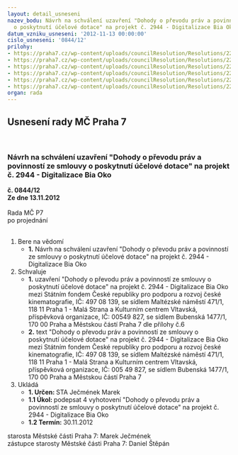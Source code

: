 ```yaml
---
layout: detail_usneseni
nazev_bodu: Návrh na schválení uzavření "Dohody o převodu práv a povinností ze smlouvy
  o poskytnutí účelové dotace" na projekt č. 2944 - Digitalizace Bia Oko
datum_vzniku_usneseni: '2012-11-13 00:00:00'
cislo_usneseni: '0844/12'
prilohy:
- https://praha7.cz/wp-content/uploads/councilResolution/Resolutions/22346/58-12-usnesen%c3%ad_zm%c4%8d_%c4%8d._0008_12-z_z_%c4%8d._1_ze_dne_27.02.2012.doc
- https://praha7.cz/wp-content/uploads/councilResolution/Resolutions/22346/58-12-usnesen%c3%ad_zm%c4%8d_%c4%8d.0104_12-z_z_%c4%8d.4,_ze_dne_03.09.2012.doc
- https://praha7.cz/wp-content/uploads/councilResolution/Resolutions/22346/58-12-usneseni_rm%c4%8d_%c4%8d._0564_12-r_z_%c4%8d.42,_ze_dne_07.08.2012_p%c5%99evod_%c3%ba%c4%8delov%c3%a9_dotace_oko.doc
- https://praha7.cz/wp-content/uploads/councilResolution/Resolutions/22346/58-12-smlouva_fond_%c4%8dr.pdf
- https://praha7.cz/wp-content/uploads/councilResolution/Resolutions/22346/58-12-mk-_schv%c3%a1len%c3%ad_p%c5%99evodu_%c3%ba%c4%8delov%c3%a9_dotace.pdf
- https://praha7.cz/wp-content/uploads/councilResolution/Resolutions/22346/58-12-smlouva_p%c5%99evod_-_trojstrann%c3%a1_dohoda.doc
organ: rada
---
```

<div id="ucUsn_pList" class="usn">
	<span><h2>Usnesení rady MČ Praha 7 </h2>
<br></span><div class="standBody">
<span><h3>Návrh na schválení uzavření "Dohody o převodu práv a povinností ze smlouvy o poskytnutí účelové dotace" na projekt č. 2944 - Digitalizace Bia Oko</h3></span><div class="center">
		<strong>č. 0844/12</strong><br>
	</div>
<div class="center">
		<strong>Ze dne 13.11.2012</strong><br><br>
	</div>Rada MČ P7<br> po projednání<br><br><ol>
<li>Bere na vědomí<ul><li>
<strong>1.</strong> Návrh na schválení uzavření "Dohody o převodu práv a povinností ze smlouvy o poskytnutí účelové dotace" na projekt č. 2944 - Digitalizace Bia Oko</li></ul>
</li>
<li>Schvaluje<ul>
<li>
<strong>1.</strong> uzavření "Dohody o převodu práv a povinností ze smlouvy o poskytnutí účelové dotace" na projekt č. 2944 - Digitalizace Bia Oko mezi Státním fondem České republiky pro podporu a rozvoj české kinematografie, IČ: 497 08 139, se sídlem Maltézské náměstí 471/1, 118 11 Praha 1 - Malá Strana a Kulturním centrem Vltavská, příspěvková organizace, IČ: 00549 827, se sídlem Bubenská 1477/1, 170 00 Praha a Městskou částí Praha 7 dle přílohy č.6</li>
<li>
<strong>2.</strong> text "Dohody o převodu práv a povinností ze smlouvy o poskytnutí účelové dotace" na projekt č. 2944 - Digitalizace Bia Oko mezi Státním fondem České republiky pro podporu a rozvoj české kinematografie, IČ: 497 08 139, se sídlem Maltézské náměstí 471/1, 118 11 Praha 1 - Malá Strana a Kulturním centrem Vltavská, příspěvková organizace, IČ: 005 49 827, se sídlem Bubenská 1477/1, 170 00 Praha a Městskou částí Praha 7</li>
</ul>
</li>
<li>Ukládá<ul>
<li>
<strong>1. Určen: </strong>STA Ječmének Marek</li>
<li>
<strong>1.1 Úkol: </strong>podepsat 4 vyhotovení "Dohody o převodu práv a povinností ze smlouvy o poskytnutí účelové dotace" na projekt č. 2944 - Digitalizace Bia Oko</li>
<li>
<strong>1.2 Termín: </strong>30.11.2012</li>
</ul>
</li>
</ol>starosta Městské části Praha 7: Marek Ječmének<br>zástupce starosty Městské části Praha 7: Daniel Štěpán 
</div>
</div>